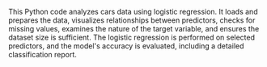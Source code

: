 This Python code analyzes cars data using logistic regression. It loads and prepares the data, visualizes relationships between predictors, checks for missing values, examines the nature of the target variable, and ensures the dataset size is sufficient. The logistic regression is performed on selected predictors, and the model's accuracy is evaluated, including a detailed classification report.
